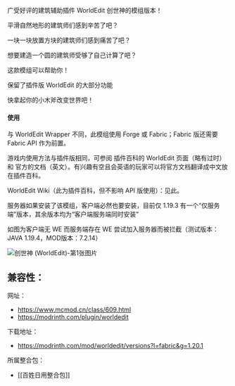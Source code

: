 广受好评的建筑辅助插件 WorldEdit 创世神的模组版本！

平滑自然地形的建筑师们感到辛苦了吧？

一块一块放置方块的建筑师们感到痛苦了吧？

想要建造一个圆的建筑师受够了自己计算了吧？

这款模组可以帮助你！

保留了插件版 WorldEdit 的大部分功能

快拿起你的小木斧改变世界吧！
#### 使用

与 WorldEdit Wrapper 不同，此模组使用 Forge 或 Fabric；Fabric 版还需要 Fabric API 作为前置。

游戏内使用方法与插件版相同，可参阅 插件百科的 WorldEdit 页面（略有过时）和 官方的文档（英文）。有兴趣有空且会英语的玩家可以将官方文档翻译成中文放在插件百科。

WorldEdit Wiki（此为插件百科，但不影响 API 版使用）：见此。

服务器如果安装了该模组，客户端必然也要安装，目前仅 1.19.3 有一个“仅服务端”版本，其余版本均为“客户端服务端同时安装”

如图为客户端无 WE 而服务端存在 WE 尝试加入服务器而被拦截（测试版本：JAVA 1.19.4，MOD版本：7.2.14）

![创世神 (WorldEdit)-第1张图片](https://i.mcmod.cn/editor/upload/20230713/1689239291_156912_zCUR.webp)



兼容性：
- 

网址：
- https://www.mcmod.cn/class/609.html
- https://modrinth.com/plugin/worldedit

下载地址：
- https://modrinth.com/mod/worldedit/versions?l=fabric&g=1.20.1

所属整合包：
- [[百姓日用整合包]]